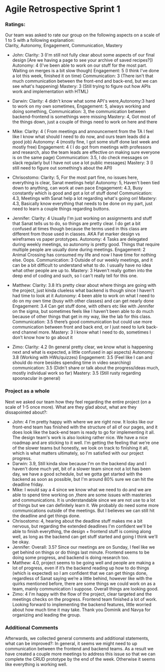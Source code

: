 # Agile Retrospective Sprint 1
### Ratings:
Our team was asked to rate our group on the following aspects on a scale of 1 to 5 with a following explanation: \
Clarity, Autonomy, Engagement, Communication, Mastery
- John: Clarity: 3 (I'm still not fully clear about some aspects of our final design [Are we having a page to see your archive of saved recipes?])
Autonomy: 4 (I've  been able to work on our stuff for the most part. Waiting on merges is a bit slow though)
Engagement: 5 (I think I've done a lot this week, finished it on time)
Communication: 3 (There isn't that much communication between the front-end and back-end, but we can see what's happening)
Mastery: 3 (Still trying to figure out how APIs work and implementation with HTML)
- Darwin: Clarity: 4  didn't know what some API's were,Autonomy:3 hard to work on my own sometimes, Engagement: 5, always working and doing something, Communication: 3, the communication between backend-frontend is somethings were missing Mastery: 4, Got most of the things down, just a couple of things need to work on here and there
- Mike: Clarity: 4 ( From meetings and announcement from the TA I feel like I know what should I need to do now, and ours team leads did a good job)
Autonomy: 4 (mostly fine, I got some stuff done last week and mostly free)
Engagement: 4 ( I do got from meetings with professors and research, also the team leads are effective on making sure everyone is on the same page)
Communication: 3.5, I do check messages on slack regularly but I have not use a lot public messages)
Mastery: 3 (I  still need to figure out something’s about the API)

- Chrisostomo: Clarity: 5, For the most part fine, no issues here, everything is clear, Sanat meetings help!
Autonomy: 5, Haven't been tied down to anything, can work at own pace
Engagement: 4.3, Busy constantly which is good and got a lot of stuff done!
Communication: 4.3, Meetings with Sanat help a lot regarding what's going on!
Mastery: 4.3, Basically know everything that needs to be done on my part, just need to learn a couple things regarding buttons.
- Jennifer: Clarity: 4
Usually I'm just working on assignments and stuff that Sanat tells us to do, so things are pretty clear. I do get a bit confused at times though because the terms used in this class are different from those used in classes. AKA Fat marker design vs wireframes vs paper prototypes.
Autonomy: 4
Tasks are delegated during weekly meetings, so autonomy is pretty good. Things that require multiple people are usually done during meetings.
Engagement: 2
Animal Crossing has consumed my life and now I have time for nothing else. Oops.
Communication: 3
Outside of our weekly meetings, and it can be a bit difficult to understand what to do. I usually have no idea what other people are up to.
Mastery: 3
Haven't really gotten into the deep end of coding and such, so I can't really tell for this one.
- Matthew: Clarity: 3.8 It’s pretty clear about where things are going with the project, just kinda clueless what backend is though since I haven’t had time to look at it
Autonomy: 4 been able to work on what I need to do on my own time (busy with other classes) and can get nearly done 
Engagement: 3.4 Can get stuff done, with others etc like with Jennifer on the sigma, but sometimes feels like I haven’t been able to do much because of other things that get in my way, like the lab for this class. 
Communication: 3.5 there’s good communication but could use more communication between front and back end, or I just need to lurk back-end channel more. 
Mastery: 3 I know what I need to do, sometimes I don’t know how to go about it
- Zimo: Clarity: 4.2 (In general pretty clear, we know what is happening next and what is expected, a little confused in api aspects)
Autonomy: 3.8 (Working with HWs/quizzes)
Engagement: 3.5 (Feel like I can and should do more besides spending time in video searching)
communication: 3.5 (Didn't share or talk about the progress/ideas much, mostly individual work so far)
Mastery: 3.5 (Still rusty regarding spoonacular in general)

### Project  as a whole
Next we asked our team how they feel regarding the entire project (on a scale of 1-5 once more). What are they glad about, what are they dissapointed about?:
- John: 4 I'm pretty happy with where we are right now. It looks like our front-end team has finished with the structure of all of our pages, and it does look like the back-end team is ready to go for implementing it all. The design team's work is also looking rather nice. We have a nice roadmap and are sticking to it well. I'm getting the feeling that we're one of the slower teams but honestly, we look on track to finishing it all, which is what matters ultimately, so I'm satisfied with our project progress.
- Darwin: 3.9, Still kinda slow because I'm on the backend day and I haven't done much yet, bit of a slower team since not a lot has been day, we have a good schedule, but we gotta get started with the backend as soon as possible, but I'm around 80% sure we can hit the deadline friday.
- Mike: I would say a 4 since we know what we need to do and we are able to spend time working on ,there are some issues with masteries and communications. It is understandable since we are not use to a lot of things but we can definitely learn it. We probably do need some more communications outside of the meetings. But I believes we can still hit the deadline and get things done.
- Chrisostomo: 4, hearing about the deadline stuff makes me a bit nervous, but regarding the extended deadlines I'm confident we'll be able to finish everything, the design + frontend stuff is coming along well, as long as the backend can get stuff started and going I think we'll be okay. 
- Jennifer: Overall: 3.5?
Since our meetings are on Sunday, I feel like we get behind on things or do things last minute. Frontend seems to be doing some progress, and backend is doing research too.
- Matthew: 4.0, project seems to be going well and people are making a lot of progress, even if it’s the backend reading up how to do things (which is expected) so I am confident that we can get things done, regardless of Sanat saying we’re a little behind, however like with the quirks mentioned before, there are some things we could work on as a team, mainly communication I suppose. Overall things are looking good.
- Zimo: 4
I'm happy with the flow of the project, clear targeted and the meetings checks on the progress. Frontend team finished a lot of work. Looking forward to implementing the backend features, little worried about how much time it may take. Thank you Dominik and Navya for organizing and leading the group.

### Additional Comments
Afterwards, we collected general comments and additional statements, what can be improved?: In general, it seems we might need to up communication between the frontend and backend teams. As a result we have created a couple more meetings to address this issue so that we can complete the CRUD prototype by the end of the week. Otherwise it seems like everything is working well.
